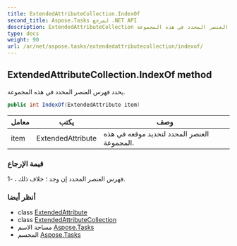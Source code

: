 ```yaml
---
title: ExtendedAttributeCollection.IndexOf
second_title: Aspose.Tasks لمرجع .NET API
description: ExtendedAttributeCollection طريقة. يحدد فهرس العنصر المحدد في هذه المجموعة.
type: docs
weight: 90
url: /ar/net/aspose.tasks/extendedattributecollection/indexof/
---
```

## ExtendedAttributeCollection.IndexOf method

يحدد فهرس العنصر المحدد في هذه المجموعة.

```csharp
public int IndexOf(ExtendedAttribute item)
```

| معامل | يكتب | وصف |
| --- | --- | --- |
| item | ExtendedAttribute | العنصر المحدد لتحديد موقعه في هذه المجموعة. |

### قيمة الإرجاع

فهرس العنصر المحدد إن وجد ؛ خلاف ذلك ، -1.

### أنظر أيضا

* class [ExtendedAttribute](../../extendedattribute/)
* class [ExtendedAttributeCollection](../)
* مساحة الاسم [Aspose.Tasks](../../extendedattributecollection/)
* المجسم [Aspose.Tasks](../../../)


